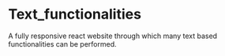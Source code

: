 # Text_functionalities
A fully responsive react website through which many text based functionalities can be performed.
